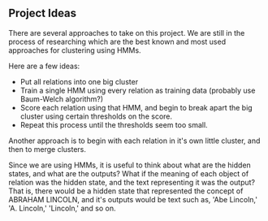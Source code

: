 ## Project Ideas

There are several approaches to take on this project. We are still in the process of 
researching which are the best known and most used approaches for clustering
using HMMs.

Here are a few ideas:

* Put all relations into one big cluster
* Train a single HMM using every relation as training data (probably 
use Baum-Welch algorithm?)
* Score each relation using that HMM, and begin to break apart the big cluster using
certain thresholds on the score.
* Repeat this process until the thresholds seem too small.

Another approach is to begin with each relation in it's own little cluster, and then to merge clusters. 

Since we are using HMMs, it is useful to think about what are the hidden states, and what are the outputs? What if
the meaning of each object of relation was the hidden state, and the text representing it was the output? That is,
there would be a hidden state that represented the concept of ABRAHAM LINCOLN, and it's outputs would be text such
as, 'Abe Lincoln,' 'A. Lincoln,' 'Lincoln,' and so on. 